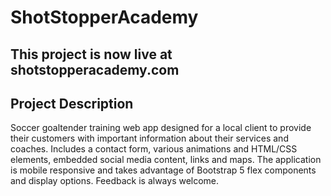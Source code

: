 # ShotStopperAcademy

## This project is now live at shotstopperacademy.com

## Project Description
Soccer goaltender training web app designed for a local client to provide their
customers with important information about their services and coaches. Includes
a contact form, various animations and HTML/CSS elements, embedded social media
content, links and maps. The application is mobile responsive and takes advantage
of Bootstrap 5 flex components and display options. Feedback is always welcome.
